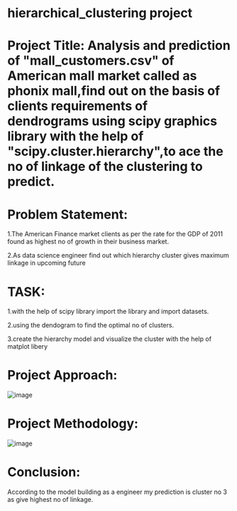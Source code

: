 # hierarchical_clustering project
# Project Title: Analysis and prediction of "mall_customers.csv" of American mall market called as phonix mall,find out on the basis of clients requirements of dendrograms using scipy graphics library with the help of "scipy.cluster.hierarchy",to ace the no of linkage of the clustering to predict.
# Problem Statement:
1.The American Finance market clients as per the rate for the GDP of 2011 found as highest no of growth in their business market.

2.As data science engineer find out which hierarchy cluster gives maximum linkage in upcoming future

# TASK:
1.with the help of scipy library import the library and import datasets.

2.using the dendogram to find the optimal no of clusters.

3.create the hierarchy model and visualize the cluster with the help of matplot libery
# Project Approach:
![image](https://github.com/GalennagariLavanya/hierarchical_clustering/assets/143246929/d3090d52-70fc-4415-8d92-d04ed2cb2bea)
# Project Methodology:
![image](https://github.com/GalennagariLavanya/hierarchical_clustering/assets/143246929/c23775ef-1822-42c5-a5cb-f0794ac44ae3)
# Conclusion:
According to the model building as a engineer my prediction is cluster no 3 as give highest no of linkage.




